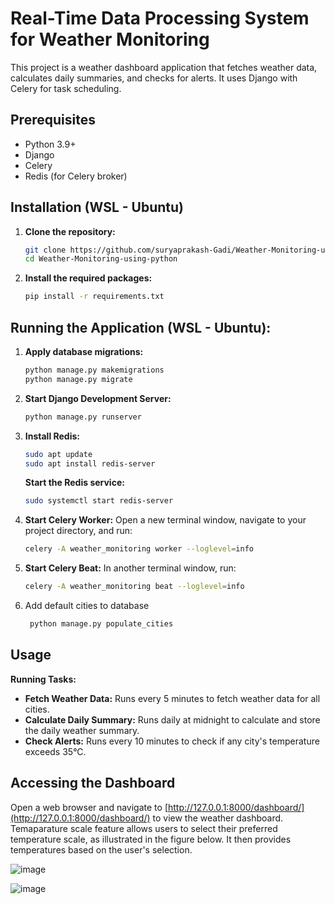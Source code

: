 # Real-Time Data Processing System for Weather Monitoring

This project is a weather dashboard application that fetches weather data, calculates daily summaries, and checks for alerts. It uses Django with Celery for task scheduling.

## Prerequisites

- Python 3.9+
- Django
- Celery
- Redis (for Celery broker)

## Installation (WSL - Ubuntu)

1. **Clone the repository:**

    ```bash
    git clone https://github.com/suryaprakash-Gadi/Weather-Monitoring-using-python.git
    cd Weather-Monitoring-using-python
    ```

2. **Install the required packages:**

    ```bash
    pip install -r requirements.txt
    ```

## Running the Application (WSL - Ubuntu):

1. **Apply database migrations:**

    ```bash
    python manage.py makemigrations
    python manage.py migrate
    ```

2. **Start Django Development Server:**

    ```bash
    python manage.py runserver
    ```

3. **Install Redis:**

    ```bash
    sudo apt update
    sudo apt install redis-server
    ```

    **Start the Redis service:**

    ```bash
    sudo systemctl start redis-server
    ```

4. **Start Celery Worker:** Open a new terminal window, navigate to your project directory, and run:

    ```bash
    celery -A weather_monitoring worker --loglevel=info
    ```

5. **Start Celery Beat:** In another terminal window, run:

    ```bash
    celery -A weather_monitoring beat --loglevel=info
    ```

6. Add default cities to database
   
   ```bash
    python manage.py populate_cities
    ```


## Usage

**Running Tasks:**

- **Fetch Weather Data:** Runs every 5 minutes to fetch weather data for all cities.
- **Calculate Daily Summary:** Runs daily at midnight to calculate and store the daily weather summary.
- **Check Alerts:** Runs every 10 minutes to check if any city's temperature exceeds 35°C.

## Accessing the Dashboard

Open a web browser and navigate to [http://127.0.0.1:8000/dashboard/](http://127.0.0.1:8000/dashboard/) to view the weather dashboard.
Temaparature scale feature allows users to select their preferred temperature scale, as illustrated in the figure below. It then provides temperatures based on the user's selection.

![image](https://github.com/user-attachments/assets/2a9abad8-fee3-43d0-a946-a5f4b0a59347)

![image](https://github.com/user-attachments/assets/343965bd-1790-475e-b911-a0c4d70d5c97)


